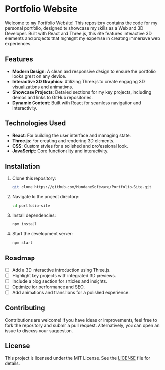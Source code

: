 # Portfolio Website

Welcome to my Portfolio Website! This repository contains the code for my personal portfolio, designed to showcase my skills as a Web and 3D Developer. Built with React and Three.js, this site features interactive 3D elements and projects that highlight my expertise in creating immersive web experiences.

## Features

- **Modern Design**: A clean and responsive design to ensure the portfolio looks great on any device.
- **Interactive 3D Graphics**: Utilizing Three.js to create engaging 3D visualizations and animations.
- **Showcase Projects**: Detailed sections for my key projects, including demos and links to GitHub repositories.
- **Dynamic Content**: Built with React for seamless navigation and interactivity.

## Technologies Used

- **React**: For building the user interface and managing state.
- **Three.js**: For creating and rendering 3D elements.
- **CSS**: Custom styles for a polished and professional look.
- **JavaScript**: Core functionality and interactivity.

## Installation

1. Clone this repository:
   ```bash
   git clone https://github.com/MundaneSoftware/Portfolio-Site.git
   ```
2. Navigate to the project directory:
   ```bash
   cd portfolio-site
   ```
3. Install dependencies:
   ```bash
   npm install
   ```
4. Start the development server:
   ```bash
   npm start
   ```

## Roadmap

- [ ] Add a 3D interactive introduction using Three.js.
- [ ] Highlight key projects with integrated 3D previews.
- [ ] Include a blog section for articles and insights.
- [ ] Optimize for performance and SEO.
- [ ] Add animations and transitions for a polished experience.

## Contributing

Contributions are welcome! If you have ideas or improvements, feel free to fork the repository and submit a pull request. Alternatively, you can open an issue to discuss your suggestion.

## License

This project is licensed under the MIT License. See the [LICENSE](LICENSE) file for details.
